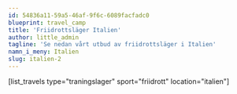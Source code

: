 ```yaml
---
id: 54836a11-59a5-46af-9f6c-6089facfadc0
blueprint: travel_camp
title: 'Friidrottsläger Italien'
author: little_admin
tagline: 'Se nedan vårt utbud av friidrottsläger i Italien'
namn_i_meny: Italien
slug: italien-2
---
```

<p>[list_travels type="traningslager" sport="friidrott" location="italien"]</p>
